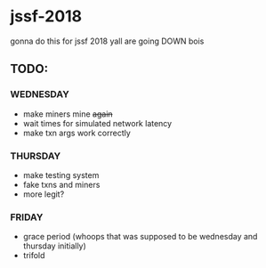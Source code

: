 # jssf-2018
gonna do this for jssf 2018
yall are going DOWN bois


## TODO:
### WEDNESDAY
- make miners mine ~~again~~
- wait times for simulated network latency
- make txn args work correctly
### THURSDAY
- make testing system
- fake txns and miners
- more legit?
### FRIDAY
- grace period (whoops that was supposed to be wednesday and thursday initially)
- trifold
